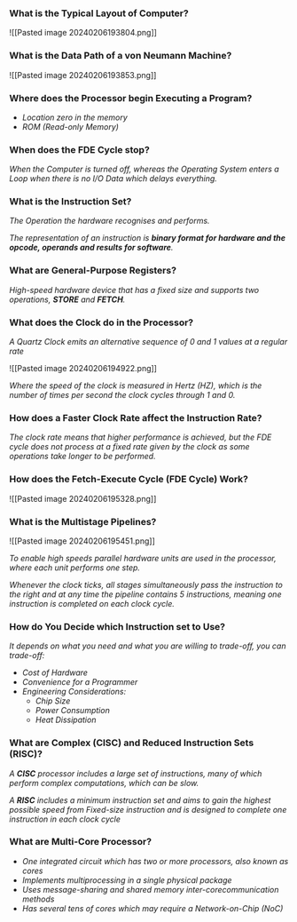
### What is the Typical Layout of Computer?

![[Pasted image 20240206193804.png]]


### What is the Data Path of a von Neumann Machine?

![[Pasted image 20240206193853.png]]


### Where does the Processor begin Executing a Program?

- *Location zero in the memory*
- *ROM (Read-only Memory)*


### When does the FDE Cycle stop?

*When the Computer is turned off, whereas the Operating System enters a Loop  when there is no I/O Data which delays everything.*


### What is the Instruction Set?

*The Operation the hardware recognises and performs.*

*The representation of an instruction is **binary format for hardware and the opcode, operands and results for software**.*


### What are General-Purpose Registers?

*High-speed hardware device that has a fixed size and supports two operations, **STORE** and **FETCH**.*


### What does the Clock do in the Processor?

*A Quartz Clock emits an alternative sequence of 0 and 1 values at a regular rate*

![[Pasted image 20240206194922.png]]

*Where the speed of the clock is measured in Hertz (HZ), which is the number of times per second the clock cycles through 1 and 0.* 


### How does a Faster Clock Rate affect the Instruction Rate?

*The clock rate means that higher performance is achieved, but the FDE cycle does not process at a fixed rate given by the clock as some operations take longer to be performed.*


### How does the Fetch-Execute Cycle (FDE Cycle) Work?

![[Pasted image 20240206195328.png]]


### What is the Multistage Pipelines?

![[Pasted image 20240206195451.png]]

*To enable high speeds parallel hardware units are used in the processor, where each unit performs one step.*

*Whenever the clock ticks, all stages simultaneously pass the instruction to the right and at any time the pipeline contains 5 instructions, meaning one instruction is completed on each clock cycle.*


### How do You Decide which Instruction set to Use?

*It depends on what you need and what you are willing to trade-off, you can trade-off:*
- *Cost of Hardware*
- *Convenience for a Programmer*
- *Engineering Considerations:*
	- *Chip Size*
	- *Power Consumption*
	- *Heat Dissipation*


### What are Complex (CISC) and Reduced Instruction Sets (RISC)?

*A **CISC** processor includes a large set of instructions, many of which perform complex computations, which can be slow.*

*A **RISC** includes a minimum instruction set and aims to gain the highest possible speed from Fixed-size instruction and is designed to complete one instruction in each clock cycle*


### What are Multi-Core Processor?

- *One integrated circuit which has two or more processors, also known as cores*
- *Implements multiprocessing in a single physical package*
- *Uses message-sharing and shared memory inter-corecommunication methods*
- *Has several tens of cores which may require a Network-on-Chip (NoC)*
